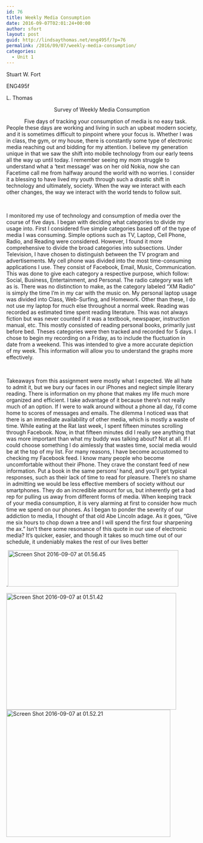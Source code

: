 ```yaml
---
id: 76
title: Weekly Media Consumption
date: 2016-09-07T02:01:24+00:00
author: sfort
layout: post
guid: http://lindsaythomas.net/eng495f/?p=76
permalink: /2016/09/07/weekly-media-consumption/
categories:
  - Unit 1
---
```

Stuart W. Fort

ENG495f

L. Thomas

<p style="text-align: center">
  Survey of Weekly Media Consumption
</p>

            Five days of tracking your consumption of media is no easy task. People these days are working and living in such an upbeat modern society, and it is sometimes difficult to pinpoint where your focus is. Whether I was in class, the gym, or my house, there is constantly some type of electronic media reaching out and bidding for my attention. I believe my generation unique in that we saw the shift into mobile technology from our early teens all the way up until today. I remember seeing my mom struggle to understand what a ‘text message’ was on her old Nokia, now she can Facetime call me from halfway around the world with no worries. I consider it a blessing to have lived my youth through such a drastic shift in technology and ultimately, society. When the way we interact with each other changes, the way we interact with the world tends to follow suit.

&nbsp;

I monitored my use of technology and consumption of media over the course of five days. I began with deciding what categories to divide my usage into. First I considered five simple categories based off of the type of media I was consuming. Simple options such as TV, Laptop, Cell Phone, Radio, and Reading were considered. However, I found it more comprehensive to divide the broad categories into subsections. Under Television, I have chosen to distinguish between the TV program and advertisements. My cell phone was divided into the most time-consuming applications I use. They consist of Facebook, Email, Music, Communication. This was done to give each category a respective purpose, which follow: Social, Business, Entertainment, and Personal. The radio category was left as is. There was no distinction to make, as the category labeled “XM Radio” is simply the time I’m in my car with the music on. My personal laptop usage was divided into Class, Web-Surfing, and Homework. Other than these, I do not use my laptop for much else throughout a normal week. Reading was recorded as estimated time spent reading literature. This was not always fiction but was never counted if it was a textbook, newspaper, instruction manual, etc. This mostly consisted of reading personal books, primarily just before bed. Theses categories were then tracked and recorded for 5 days. I chose to begin my recording on a Friday, as to include the fluctuation in date from a weekend. This was intended to give a more accurate depiction of my week. This information will allow you to understand the graphs more effectively.

&nbsp;

Takeaways from this assignment were mostly what I expected. We all hate to admit it, but we bury our faces in our iPhones and neglect simple literary reading. There is information on my phone that makes my life much more organized and efficient. I take advantage of it because there’s not really much of an option. If I were to walk around without a phone all day, I’d come home to scores of messages and emails. The dilemma I noticed was that there is an immediate availability of other media, which is mostly a waste of time. While eating at the Rat last week, I spent fifteen minutes scrolling through Facebook. Now, in that fifteen minutes did I really see anything that was more important than what my buddy was talking about? Not at all. If I could choose something I do aimlessly that wastes time, social media would be at the top of my list. For many reasons, I have become accustomed to checking my Facebook feed. I know many people who become uncomfortable without their iPhone. They crave the constant feed of new information. Put a book in the same persons&#8217; hand, and you’ll get typical responses, such as their lack of time to read for pleasure. There’s no shame in admitting we would be less effective members of society without our smartphones. They do an incredible amount for us, but inherently get a bad rep for pulling us away from different forms of media. When keeping track of your media consumption, it is very alarming at first to consider how much time we spend on our phones. As I began to ponder the severity of our addiction to media, I thought of that old Abe Lincoln adage. As it goes, “Give me six hours to chop down a tree and I will spend the first four sharpening the ax.” Isn’t there some resonance of this quote in our use of electronic media? It’s quicker, easier, and though it takes so much time out of our schedule, it undeniably makes the rest of our lives better

.<img class="alignnone  wp-image-78" src="http://lindsaythomas.net/eng495f/wp-content/uploads/sites/16/2016/09/Screen-Shot-2016-09-07-at-01.56.45-300x64.png" alt="Screen Shot 2016-09-07 at 01.56.45" width="450" height="96" srcset="http://lindsaythomas.net/eng495f/wp-content/uploads/sites/16/2016/09/Screen-Shot-2016-09-07-at-01.56.45-300x64.png 300w, http://lindsaythomas.net/eng495f/wp-content/uploads/sites/16/2016/09/Screen-Shot-2016-09-07-at-01.56.45-768x164.png 768w, http://lindsaythomas.net/eng495f/wp-content/uploads/sites/16/2016/09/Screen-Shot-2016-09-07-at-01.56.45-700x150.png 700w, http://lindsaythomas.net/eng495f/wp-content/uploads/sites/16/2016/09/Screen-Shot-2016-09-07-at-01.56.45-800x171.png 800w, http://lindsaythomas.net/eng495f/wp-content/uploads/sites/16/2016/09/Screen-Shot-2016-09-07-at-01.56.45.png 982w" sizes="(max-width: 450px) 100vw, 450px" />

<img class=" wp-image-77 alignleft" src="http://lindsaythomas.net/eng495f/wp-content/uploads/sites/16/2016/09/Screen-Shot-2016-09-07-at-01.51.42-300x206.png" alt="Screen Shot 2016-09-07 at 01.51.42" width="448" height="308" srcset="http://lindsaythomas.net/eng495f/wp-content/uploads/sites/16/2016/09/Screen-Shot-2016-09-07-at-01.51.42-300x206.png 300w, http://lindsaythomas.net/eng495f/wp-content/uploads/sites/16/2016/09/Screen-Shot-2016-09-07-at-01.51.42-768x527.png 768w, http://lindsaythomas.net/eng495f/wp-content/uploads/sites/16/2016/09/Screen-Shot-2016-09-07-at-01.51.42-700x481.png 700w, http://lindsaythomas.net/eng495f/wp-content/uploads/sites/16/2016/09/Screen-Shot-2016-09-07-at-01.51.42-800x549.png 800w, http://lindsaythomas.net/eng495f/wp-content/uploads/sites/16/2016/09/Screen-Shot-2016-09-07-at-01.51.42.png 1372w" sizes="(max-width: 448px) 100vw, 448px" /><img class=" wp-image-79 alignleft" src="http://lindsaythomas.net/eng495f/wp-content/uploads/sites/16/2016/09/Screen-Shot-2016-09-07-at-01.52.21-300x234.png" alt="Screen Shot 2016-09-07 at 01.52.21" width="433" height="336" />